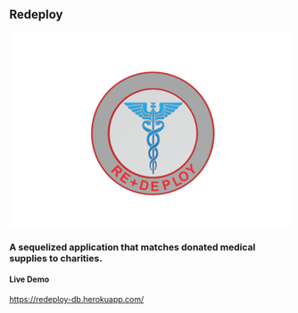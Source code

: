 ## Redeploy 
![Logo](app/Public/images/RedeployRndLogo.png)

### A sequelized application that matches donated medical supplies to charities.

#### Live Demo
https://redeploy-db.herokuapp.com/

